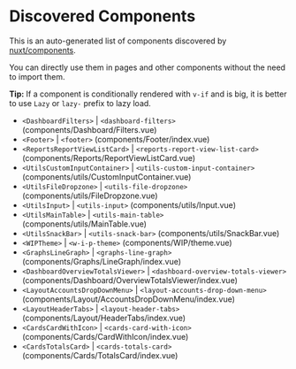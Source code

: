 # Discovered Components

This is an auto-generated list of components discovered by [nuxt/components](https://github.com/nuxt/components).

You can directly use them in pages and other components without the need to import them.

**Tip:** If a component is conditionally rendered with `v-if` and is big, it is better to use `Lazy` or `lazy-` prefix to lazy load.

- `<DashboardFilters>` | `<dashboard-filters>` (components/Dashboard/Filters.vue)
- `<Footer>` | `<footer>` (components/Footer/index.vue)
- `<ReportsReportViewListCard>` | `<reports-report-view-list-card>` (components/Reports/ReportViewListCard.vue)
- `<UtilsCustomInputContainer>` | `<utils-custom-input-container>` (components/utils/CustomInputContainer.vue)
- `<UtilsFileDropzone>` | `<utils-file-dropzone>` (components/utils/FileDropzone.vue)
- `<UtilsInput>` | `<utils-input>` (components/utils/Input.vue)
- `<UtilsMainTable>` | `<utils-main-table>` (components/utils/MainTable.vue)
- `<UtilsSnackBar>` | `<utils-snack-bar>` (components/utils/SnackBar.vue)
- `<WIPTheme>` | `<w-i-p-theme>` (components/WIP/theme.vue)
- `<GraphsLineGraph>` | `<graphs-line-graph>` (components/Graphs/LineGraph/index.vue)
- `<DashboardOverviewTotalsViewer>` | `<dashboard-overview-totals-viewer>` (components/Dashboard/OverviewTotalsViewer/index.vue)
- `<LayoutAccountsDropDownMenu>` | `<layout-accounts-drop-down-menu>` (components/Layout/AccountsDropDownMenu/index.vue)
- `<LayoutHeaderTabs>` | `<layout-header-tabs>` (components/Layout/HeaderTabs/index.vue)
- `<CardsCardWithIcon>` | `<cards-card-with-icon>` (components/Cards/CardWithIcon/index.vue)
- `<CardsTotalsCard>` | `<cards-totals-card>` (components/Cards/TotalsCard/index.vue)
